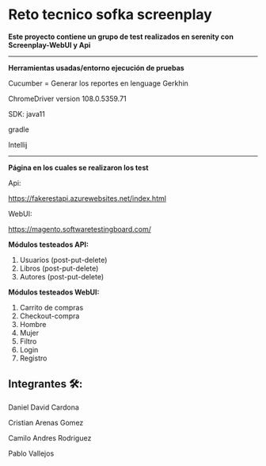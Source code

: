# Reto tecnico sofka screenplay


**Este proyecto contiene un grupo de test realizados en serenity con Screenplay-WebUI y Api**

___
**Herramientas usadas/entorno ejecución de pruebas**


Cucumber = Generar los reportes en lenguage Gerkhin


ChromeDriver version 108.0.5359.71


SDK: java11


gradle


Intellij


___
**Página en los cuales se realizaron los test**

Api:

https://fakerestapi.azurewebsites.net/index.html

WebUI:

https://magento.softwaretestingboard.com/



**Módulos testeados API:**


1. Usuarios (post-put-delete)
2. Libros (post-put-delete)
3. Autores (post-put-delete)


**Módulos testeados WebUI:**


1. Carrito de compras
2. Checkout-compra
3. Hombre
4. Mujer
5. Filtro
6. Login
7. Registro

## Integrantes 🛠️:
Daniel David Cardona

Cristian Arenas Gomez

Camilo Andres Rodriguez

Pablo Vallejos
